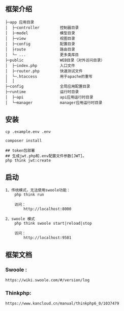 ## 框架介绍
~~~
├─app 应用目录
│  ├─controller         控制器目录
│  ├─model              模型目录
│  ├─view               视图目录
│  ├─config             配置目录
│  ├route               路由目录
│  └─ ...               更多类库目
├─public                WEB目录（对外访问目录）
│  ├─index.php          入口文件
│  ├─router.php         快速测试文件
│  └─.htaccess          用于apache的重写
│  │
├─config                全局应用配置目录
├─runtime               运行时目录
│  ├─api                api应用运行时目录
│  └─manager            manager应用运行时目录
~~~

## 安装

    cp .example.env .env

    composer install

    ## token包部署
    ## 生成jwt.php和.env配置文件参数[JWT]。
    php think jwt:create 
## 启动
    1、传统模式，无法使用swoole功能：
        php think run
    
        访问：
            http://localhost:8000
       
    2、swoole 模式
        php think swoole start|reload|stop   
    
        访问：
            http://localhost:9501

## 框架文档

### Swoole :

    https://wiki.swoole.com/#/version/log

### Thinkphp:

    https://www.kancloud.cn/manual/thinkphp6_0/1037479
